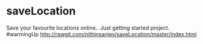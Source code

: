 # saveLocation
Save your favourite locations online..
Just getting started project.
#warmingUp
http://rawgit.com/nithinsanjey/saveLocation/master/index.html
